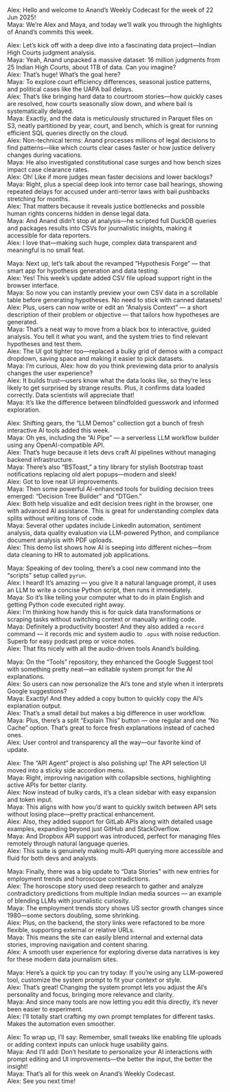 Alex: Hello and welcome to Anand’s Weekly Codecast for the week of 22 Jun 2025!  
Maya: We’re Alex and Maya, and today we’ll walk you through the highlights of Anand’s commits this week.

Alex: Let’s kick off with a deep dive into a fascinating data project—Indian High Courts judgment analysis.  
Maya: Yeah, Anand unpacked a massive dataset: 16 million judgments from 25 Indian High Courts, about 1TB of data. Can you imagine?  
Alex: That’s huge! What’s the goal here?  
Maya: To explore court efficiency differences, seasonal justice patterns, and political cases like the UAPA bail delays.  
Alex: That’s like bringing hard data to courtroom stories—how quickly cases are resolved, how courts seasonally slow down, and where bail is systematically delayed.  
Maya: Exactly, and the data is meticulously structured in Parquet files on S3, neatly partitioned by year, court, and bench, which is great for running efficient SQL queries directly on the cloud.  
Alex: Non-technical terms: Anand processes millions of legal decisions to find patterns—like which courts clear cases faster or how justice delivery changes during vacations.  
Maya: He also investigated constitutional case surges and how bench sizes impact case clearance rates.  
Alex: Oh! Like if more judges mean faster decisions and lower backlogs?  
Maya: Right, plus a special deep look into terror case bail hearings, showing repeated delays for accused under anti-terror laws with bail pushbacks stretching for months.  
Alex: That matters because it reveals justice bottlenecks and possible human rights concerns hidden in dense legal data.  
Maya: And Anand didn’t stop at analysis—he scripted full DuckDB queries and packages results into CSVs for journalistic insights, making it accessible for data reporters.  
Alex: I love that—making such huge, complex data transparent and meaningful is no small feat.

Maya: Next up, let’s talk about the revamped “Hypothesis Forge” — that smart app for hypothesis generation and data testing.  
Alex: Yes! This week’s update added CSV file upload support right in the browser interface.  
Maya: So now you can instantly preview your own CSV data in a scrollable table before generating hypotheses. No need to stick with canned datasets!  
Alex: Plus, users can now write or edit an “Analysis Context” — a short description of their problem or objective — that tailors how hypotheses are generated.  
Maya: That’s a neat way to move from a black box to interactive, guided analysis. You tell it what you want, and the system tries to find relevant hypotheses and test them.  
Alex: The UI got tighter too—replaced a bulky grid of demos with a compact dropdown, saving space and making it easier to pick datasets.  
Maya: I’m curious, Alex: how do you think previewing data prior to analysis changes the user experience?  
Alex: It builds trust—users know what the data looks like, so they’re less likely to get surprised by strange results. Plus, it confirms data loaded correctly. Data scientists will appreciate that!  
Maya: It’s like the difference between blindfolded guesswork and informed exploration.

Alex: Shifting gears, the “LLM Demos” collection got a bunch of fresh interactive AI tools added this week.  
Maya: Oh yes, including the “AI Pipe” — a serverless LLM workflow builder using any OpenAI-compatible API.  
Alex: That’s huge because it lets devs craft AI pipelines without managing backend infrastructure.  
Maya: There’s also “BSToast,” a tiny library for stylish Bootstrap toast notifications replacing old alert popups—modern and sleek!  
Alex: Got to love neat UI improvements.  
Maya: Then some powerful AI-enhanced tools for building decision trees emerged: “Decision Tree Builder” and “DTGen.”  
Alex: Both help visualize and edit decision trees right in the browser, one with advanced AI assistance. This is great for understanding complex data splits without writing tons of code.  
Maya: Several other updates include LinkedIn automation, sentiment analysis, data quality evaluation via LLM-powered Python, and compliance document analysis with PDF uploads.  
Alex: This demo list shows how AI is seeping into different niches—from data cleaning to HR to automated job applications.

Maya: Speaking of dev tooling, there’s a cool new command into the “scripts” setup called `pyrun`.  
Alex: I heard! It’s amazing — you give it a natural language prompt, it uses an LLM to write a concise Python script, then runs it immediately.  
Maya: So it’s like telling your computer what to do in plain English and getting Python code executed right away.  
Alex: I’m thinking how handy this is for quick data transformations or scraping tasks without switching context or manually writing code.  
Maya: Definitely a productivity booster! And they also added a `record` command — it records mic and system audio to `.opus` with noise reduction. Superb for easy podcast prep or voice notes.  
Alex: That fits nicely with all the audio-driven tools Anand’s building.

Maya: On the “Tools” repository, they enhanced the Google Suggest tool with something pretty neat—an editable system prompt for the AI explanations.  
Alex: So users can now personalize the AI’s tone and style when it interprets Google suggestions?  
Maya: Exactly! And they added a copy button to quickly copy the AI’s explanation output.  
Alex: That’s a small detail but makes a big difference in user workflow.  
Maya: Plus, there’s a split “Explain This” button — one regular and one “No Cache” option. That’s great to force fresh explanations instead of cached ones.  
Alex: User control and transparency all the way—our favorite kind of update.

Alex: The “API Agent” project is also polishing up! The API selection UI moved into a sticky side accordion menu.  
Maya: Right, improving navigation with collapsible sections, highlighting active APIs for better clarity.  
Alex: Now instead of bulky cards, it’s a clean sidebar with easy expansion and token input.  
Maya: This aligns with how you’d want to quickly switch between API sets without losing place—pretty practical enhancement.  
Alex: Also, they added support for GitLab APIs along with detailed usage examples, expanding beyond just GitHub and StackOverflow.  
Maya: And Dropbox API support was introduced, perfect for managing files remotely through natural language queries.  
Alex: This suite is genuinely making multi-API querying more accessible and fluid for both devs and analysts.

Maya: Finally, there was a big update to “Data Stories” with new entries for employment trends and horoscope contradictions.  
Alex: The horoscope story used deep research to gather and analyze contradictory predictions from multiple Indian media sources — an example of blending LLMs with journalistic curiosity.  
Maya: The employment trends story shows US sector growth changes since 1980—some sectors doubling, some shrinking.  
Alex: Plus, on the backend, the story links were refactored to be more flexible, supporting external or relative URLs.  
Maya: This means the site can easily blend internal and external data stories, improving navigation and content sharing.  
Alex: A smooth user experience for exploring diverse data narratives is key for these modern data journalism sites.

Maya: Here’s a quick tip you can try today: If you’re using any LLM-powered tool, customize the system prompt to fit your context or style.  
Alex: That’s great! Changing the system prompt lets you adjust the AI’s personality and focus, bringing more relevance and clarity.  
Maya: And since many tools are now letting you edit this directly, it’s never been easier to experiment.  
Alex: I’ll totally start crafting my own prompt templates for different tasks. Makes the automation even smoother.

Alex: To wrap up, I’ll say: Remember, small tweaks like enabling file uploads or adding context inputs can unlock huge usability gains.  
Maya: And I’ll add: Don’t hesitate to personalize your AI interactions with prompt editing and UI improvements—the better the input, the better the insight!  
Maya: That’s all for this week on Anand’s Weekly Codecast.  
Alex: See you next time!
